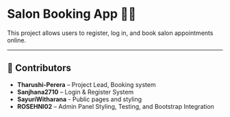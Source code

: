# Salon Booking App 💇‍♀️

This project allows users to register, log in, and book salon appointments online.

---

## 👥 Contributors

- **Tharushi-Perera** – Project Lead, Booking system
- **Sanjhana2710** – Login & Register System
- **SayuriWitharana** - Public pages and styling
- **ROSEHNI02** – Admin Panel Styling, Testing, and Bootstrap Integration 
